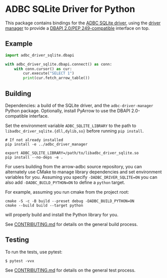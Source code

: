 <!---
  Licensed to the Apache Software Foundation (ASF) under one
  or more contributor license agreements.  See the NOTICE file
  distributed with this work for additional information
  regarding copyright ownership.  The ASF licenses this file
  to you under the Apache License, Version 2.0 (the
  "License"); you may not use this file except in compliance
  with the License.  You may obtain a copy of the License at

    http://www.apache.org/licenses/LICENSE-2.0

  Unless required by applicable law or agreed to in writing,
  software distributed under the License is distributed on an
  "AS IS" BASIS, WITHOUT WARRANTIES OR CONDITIONS OF ANY
  KIND, either express or implied.  See the License for the
  specific language governing permissions and limitations
  under the License.
-->

# ADBC SQLite Driver for Python

This package contains bindings for the [ADBC SQLite driver][sqlite], using the
[driver manager][driver-manager] to provide a [DBAPI 2.0/PEP
249-compatible][dbapi] interface on top.

[dbapi]: https://peps.python.org/pep-0249/
[driver-manager]: https://arrow.apache.org/adbc/current/python/driver_manager.html
[sqlite]: https://arrow.apache.org/adbc/current/driver/sqlite.html

## Example

```python
import adbc_driver_sqlite.dbapi

with adbc_driver_sqlite.dbapi.connect() as conn:
    with conn.cursor() as cur:
        cur.execute("SELECT 1")
        print(cur.fetch_arrow_table())
```

## Building

Dependencies: a build of the SQLite driver, and the
`adbc-driver-manager` Python package.  Optionally, install PyArrow to
use the DBAPI 2.0-compatible interface.

Set the environment variable `ADBC_SQLITE_LIBRARY` to the path to
`libadbc_driver_sqlite.{dll,dylib,so}` before running `pip install`.

```
# If not already installed
pip install -e ../adbc_driver_manager

export ADBC_SQLITE_LIBRARY=/path/to/libadbc_driver_sqlite.so
pip install --no-deps -e .
```

For users building from the arrow-adbc source repository, you can alternately use CMake to manage library dependencies and set environment variables for you. Assuming you specify ``-DADBC_DRIVER_SQLITE=ON`` you can also add ``-DADBC_BUILD_PYTHON=ON`` to define a ``python`` target.

For example, assuming you run cmake from the project root:

```shell
cmake -S -c -B build --preset debug -DADBC_BUILD_PYTHON=ON
cmake --build build --target python
```

will properly build and install the Python library for you.

See [CONTRIBUTING.md](../../CONTRIBUTING.md) for details on the
general build process.

## Testing

To run the tests, use pytest:

```shell
$ pytest -vvx
```

See [CONTRIBUTING.md](../../CONTRIBUTING.md) for details on the
general test process.
